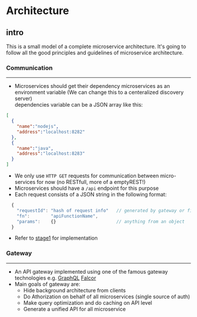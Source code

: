 # Architecture

## intro 
This is a small model of a complete microservice architecture.
It's going to follow all the good principles and guidelines of microservice architecture.

### Communication  
  ---
  - Microservices should get their dependency microservices as an environment variable (We can change this to a centeralized discovery server)  
    dependencies variable can be a JSON array like this:
```json
[
  {
    "name":"nodejs",
    "address":"localhost:8282"
  },
  {
    "name":"java",
    "address":"localhost:8283"
  }
]
```
  - We only use `HTTP GET` requests for communication between micro-services for now (no RESTfull, more of a emptyREST!)
  - Microservices should have a `/api` endpoint for this purpose 
  - Each request consists of a JSON string in the following format:   
```javascript
  {
    "requestId": "hash of request info"   // generated by gateway or first microservice that gets the request
    "fn":        "apiFunctionName",
    "params":    {}                       // anything from an object
  }
```
  - Refer to [stage1](https://github.com/FutureRose/Architecture/blob/master/Stage1%20-%20Communication.md) for implementation

### Gateway  
  ---
  - An API gateway implemented using one of the famous gateway technologies e.g. [GraphQL](http://graphql.org/docs/getting-started/) [Falcor](https://netflix.github.io/falcor/)
  - Main goals of gateway are:
    - Hide background architecture from clients
    - Do Athorization on behalf of all microservices (single source of auth)
    - Make query optimization and do caching on API level
    - Generate a unified API for all microservice
